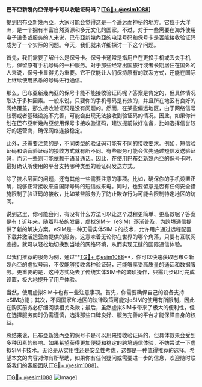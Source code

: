 **巴布亞新幾內亞保号卡可以收驗证码吗？[[TG💪+ @esim1088](https://t.me/s/esim1088)]**

提到巴布亞新幾內亞，大家可能会觉得这是一个遥远而神秘的地方。它位于大洋洲，是一个拥有丰富自然资源和多元文化的国家。不过，对于一些需要在海外使用电子设备或服务的人来说，巴布亞新幾內亞的电话号码和保号卡是否能接收验证码成为了一个实际的问题。今天，我们就来详细探讨一下这个问题。

首先，我们需要了解什么是保号卡。保号卡通常是指用户在更换手机或丢失手机后，保留原有手机号码的一种服务。对于那些经常出国旅行或者长期居住在国外的人来说，保号卡显得尤为重要。它不仅能让人们保持原有的联系方式，还能在国际上继续使用熟悉的号码进行通信。

那么，巴布亞新幾內亞的保号卡能不能接收验证码呢？答案是肯定的，但具体情况取决于多种因素。一般来说，只要你的手机号码是有效的，并且所在地区有良好的网络覆盖，那么接收验证码是没有问题的。然而，在某些偏远地区，由于网络信号较弱或者基础设施不完善，可能会出现无法接收到验证码的情况。因此，如果你计划在巴布亞新幾內亞使用保号卡接收验证码，建议提前做好准备，比如选择信誉较好的运营商，确保网络连接稳定。

此外，还需要注意的是，不同类型的验证码可能有不同的接收要求。例如，短信验证码和语音验证码的接收方式就有所不同。有些服务可能会优先通过短信发送验证码，而另一些则可能依赖于语音通话。因此，在使用巴布亞新幾內亞的保号卡时，最好确认所使用的平台支持哪种类型的验证码发送方式。

除了技术层面的问题，还有其他一些需要注意的事项。比如，确保你的手机设置正确，能够正常接收来自国际号码的短信或来电。同时，也要留意是否有任何安全措施限制了验证码的接收，比如某些服务为了防止欺诈行为可能会限制特定地区的访问。

说到这里，你可能会问，有没有什么方法可以让这个过程更简单、更高效呢？答案是有！近年来，随着科技的发展，虚拟SIM卡（eSIM）逐渐普及，为跨境通信提供了新的解决方案。eSIM是一种无需实体SIM卡的技术，允许用户通过远程配置下载并激活运营商提供的服务。这意味着无论你在世界的哪个角落，只要有互联网连接，就可以轻松地切换到当地的网络环境，从而实现无缝的国际通信体验。

以我们推荐的服务为例，通过**[TG💪+ @esim1088](https://t.me/s/esim1088)**，你可以快速获取巴布亞新幾內亞的虚拟号码，不仅能够接收各种验证码，还能够享受高质量的通话和数据服务。更重要的是，这种方式免去了传统实体SIM卡的繁琐操作，只需几步即可完成设置，极大地提升了用户体验。

当然，使用虚拟SIM卡也有一些注意事项。首先，你需要确保自己的设备支持eSIM功能；其次，不同国家和地区的法律政策可能对eSIM的使用有所限制，因此在购买前务必仔细阅读相关条款；最后，虽然虚拟SIM卡带来了极大的便利性，但在选择服务商时仍需谨慎，选择那些口碑良好、服务完善的平台才能保障自身的权益。

总结来说，巴布亞新幾內亞的保号卡是可以用来接收验证码的，但具体效果会受到多种因素的影响。如果希望获得更加便捷和稳定的跨境通信体验，不妨尝试一下虚拟SIM卡技术。无论是从实用性还是安全性考虑，这都是一种值得推荐的选择。希望本文的内容对你有所帮助，如果你有任何疑问或需要进一步的信息，欢迎随时联系我们的客服团队[[TG💪+ @esim1088](https://t.me/s/esim1088)]。

[[TG💪+ @esim1088](https://t.me/s/esim1088) ![Image](https://i.postimg.cc/4NQfJmqS/Snipaste-2025-05-13-00-14-12.png)]